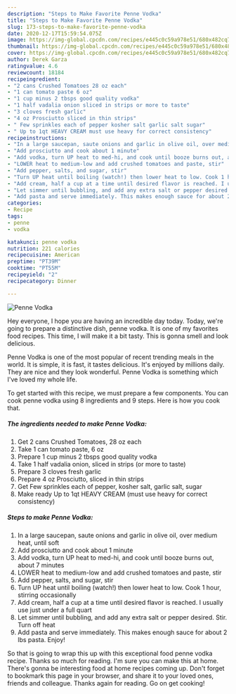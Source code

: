 ```yaml
---
description: "Steps to Make Favorite Penne Vodka"
title: "Steps to Make Favorite Penne Vodka"
slug: 173-steps-to-make-favorite-penne-vodka
date: 2020-12-17T15:59:54.075Z
image: https://img-global.cpcdn.com/recipes/e445c0c59a978e51/680x482cq70/penne-vodka-recipe-main-photo.jpg
thumbnail: https://img-global.cpcdn.com/recipes/e445c0c59a978e51/680x482cq70/penne-vodka-recipe-main-photo.jpg
cover: https://img-global.cpcdn.com/recipes/e445c0c59a978e51/680x482cq70/penne-vodka-recipe-main-photo.jpg
author: Derek Garza
ratingvalue: 4.6
reviewcount: 18184
recipeingredient:
- "2 cans Crushed Tomatoes 28 oz each"
- "1 can tomato paste 6 oz"
- "1 cup minus 2 tbsps good quality vodka"
- "1 half vadalia onion sliced in strips or more to taste"
- "3 cloves fresh garlic"
- "4 oz Prosciutto sliced in thin strips"
- " Few sprinkles each of pepper kosher salt garlic salt sugar"
- " Up to 1qt HEAVY CREAM must use heavy for correct consistency"
recipeinstructions:
- "In a large saucepan, saute onions and garlic in olive oil, over medium heat, until soft"
- "Add prosciutto and cook about 1 minute"
- "Add vodka, turn UP heat to med-hi, and cook until booze burns out, about 7 minutes"
- "LOWER heat to medium-low and add crushed tomatoes and paste, stir"
- "Add pepper, salts, and sugar, stir"
- "Turn UP heat until boiling (watch!) then lower heat to low. Cook 1 hour, stirring occasionally"
- "Add cream, half a cup at a time until desired flavor is reached. I usually use just under a full quart"
- "Let simmer until bubbling, and add any extra salt or pepper desired. Stir. Turn off heat"
- "Add pasta and serve immediately. This makes enough sauce for about 2 lbs pasta. Enjoy!"
categories:
- Recipe
tags:
- penne
- vodka

katakunci: penne vodka 
nutrition: 221 calories
recipecuisine: American
preptime: "PT39M"
cooktime: "PT55M"
recipeyield: "2"
recipecategory: Dinner

---
```



![Penne Vodka](https://img-global.cpcdn.com/recipes/e445c0c59a978e51/680x482cq70/penne-vodka-recipe-main-photo.jpg)

Hey everyone, I hope you are having an incredible day today. Today, we're going to prepare a distinctive dish, penne vodka. It is one of my favorites food recipes. This time, I will make it a bit tasty. This is gonna smell and look delicious.

Penne Vodka is one of the most popular of recent trending meals in the world. It is simple, it is fast, it tastes delicious. It's enjoyed by millions daily. They are nice and they look wonderful. Penne Vodka is something which I've loved my whole life.




To get started with this recipe, we must prepare a few components. You can cook penne vodka using 8 ingredients and 9 steps. Here is how you cook that.

<!--inarticleads1-->

##### The ingredients needed to make Penne Vodka:

1. Get 2 cans Crushed Tomatoes, 28 oz each
1. Take 1 can tomato paste, 6 oz
1. Prepare 1 cup minus 2 tbsps good quality vodka
1. Take 1 half vadalia onion, sliced in strips (or more to taste)
1. Prepare 3 cloves fresh garlic
1. Prepare 4 oz Prosciutto, sliced in thin strips
1. Get  Few sprinkles each of pepper, kosher salt, garlic salt, sugar
1. Make ready  Up to 1qt HEAVY CREAM (must use heavy for correct consistency)




<!--inarticleads2-->

##### Steps to make Penne Vodka:

1. In a large saucepan, saute onions and garlic in olive oil, over medium heat, until soft
1. Add prosciutto and cook about 1 minute
1. Add vodka, turn UP heat to med-hi, and cook until booze burns out, about 7 minutes
1. LOWER heat to medium-low and add crushed tomatoes and paste, stir
1. Add pepper, salts, and sugar, stir
1. Turn UP heat until boiling (watch!) then lower heat to low. Cook 1 hour, stirring occasionally
1. Add cream, half a cup at a time until desired flavor is reached. I usually use just under a full quart
1. Let simmer until bubbling, and add any extra salt or pepper desired. Stir. Turn off heat
1. Add pasta and serve immediately. This makes enough sauce for about 2 lbs pasta. Enjoy!




So that is going to wrap this up with this exceptional food penne vodka recipe. Thanks so much for reading. I'm sure you can make this at home. There's gonna be interesting food at home recipes coming up. Don't forget to bookmark this page in your browser, and share it to your loved ones, friends and colleague. Thanks again for reading. Go on get cooking!
